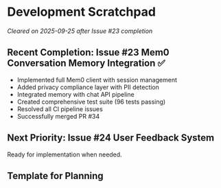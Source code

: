 # Development Scratchpad

*Cleared on 2025-09-25 after Issue #23 completion*

## Recent Completion: Issue #23 Mem0 Conversation Memory Integration ✅
- Implemented full Mem0 client with session management
- Added privacy compliance layer with PII detection
- Integrated memory with chat API pipeline
- Created comprehensive test suite (96 tests passing)
- Resolved all CI pipeline issues
- Successfully merged PR #34

## Next Priority: Issue #24 User Feedback System
Ready for implementation when needed.

## Template for Planning
<!--
## Planning for Issue #[ID]: [Title]
Date: [YYYY-MM-DD]

### Understanding
- What problem are we solving?
- Who are the users?
- What are the constraints?

### Approach
- Technical strategy
- Architecture decisions
- Algorithm choices

### Implementation Steps
1. Step with reasoning
2. Dependencies and order
3. Testing strategy

### Risks & Mitigations
- Risk: Mitigation

### Notes
- Important observations
- Questions to clarify
- Future improvements
-->
